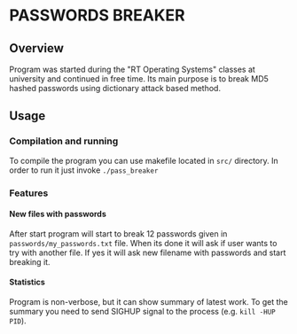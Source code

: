# PASSWORDS BREAKER
## Overview
Program was started during the "RT Operating Systems" classes at university and continued in free time. Its main purpose is to break MD5 hashed passwords using dictionary attack based method.

## Usage
### Compilation and running
To compile the program you can use makefile located in ```src/``` directory. In order to run it just invoke ```./pass_breaker```

### Features
#### New files with passwords
After start program will start to break 12 passwords given in ```passwords/my_passwords.txt``` file. When its done it will ask if user wants to try with another file. If yes it will ask new filename with passwords and start breaking it.
#### Statistics
Program is non-verbose, but it can show summary of latest work. To get the summary you need to send SIGHUP signal to the process (e.g. ```kill -HUP PID```).

 
